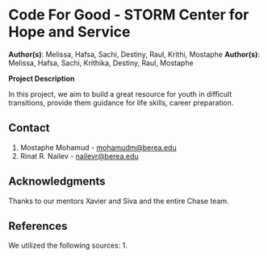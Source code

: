 # Code For Good - STORM Center for Hope and Service

️**Author(s)**: Melissa, Hafsa, Sachi, Destiny, Raul, Krithi, Mostaphe
️**Author(s)**: Melissa, Hafsa, Sachi, Krithika, Destiny, Raul, Mostaphe

️**Project Description**

In this project, we aim to build a great resource for youth in difficult transitions, provide them guidance for life skills, career preparation.

## Contact

1. Mostaphe Mohamud - mohamudm@berea.edu
2. Rinat R. Nailev - nailevr@berea.edu

## Acknowledgments

Thanks to our mentors Xavier and Siva and the entire Chase team. 

## References

We utilized the following sources:
1. 


